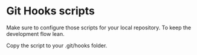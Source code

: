 # Git Hooks scripts
Make sure to configure those scripts for your local repository. To keep the development flow lean.

Copy the script to your .git/hooks folder.